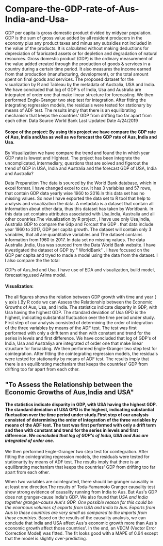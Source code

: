# Compare-the-GDP-rate-of-Aus-India-and-Usa-
GDP per capita is gross domestic product divided by midyear population. GDP is the sum of
gross value added by all resident producers in the economy plus any product taxes and minus any
subsidies not included in the value of the products. It is calculated without making deductions for
depreciation of fabricated assets or for depletion and degradation of natural resources. Gross
domestic product (GDP) is the ordinary measurement of the value added created through the
production of goods &amp; services in a country during a certain time period. It also measures the
income earned from that production (manufacturing, development), or the total amount spent on
final goods and services. The proposed dataset for the visualization by R and Tableau by the
metadata of Australia, USA and India. We have concluded that log of GDP&#39;s of India, Usa and
Australia are integrated of order one that make linear structure for forecasting. We then
performed Engle-Granger two step test for integration. After fitting the integrating regression
models, the residuals were tested for stationary by means of ADF test. The results imply that
there is an equilibrating mechanism that keeps the countries&#39; GDP from drifting too far apart
from each other.
Data Source World Bank
Last Updated Date 4/24/2019
#### Scope of the project: By using this project we have compare the GDP rate of Aus, India andUsa as well as we forecast the GDP rate of Aus, India and Usa.
By Visualization we have
compare the trend and found the in which year GDP rate is lowest and Hightest. The project has
been integrate the uncomplicated, intermediary, questions that are solved and figerout the trend of
GDP in USA, India and Australia and the forecast GDP of USA, India and Australia?

Data Preparation
The data is sourced by the World Bank database, which in excel format. I have changed excel to
csv. It has 3 variables and 57 rows, that contain GDP data yearly wise 1960 to 2016.In this data
set has no missing values. So now I have exported the data set to R tool that help to analysis and
visualization the data. A metadata is a dataset that contain all information about other data, thus
this dataset has taken by Worldbank. In this data set contains attributes associated with
Usa,India, Australia and all other countries.The visualization by R project , I have use only
Usa,India, Australia GDP to compare the Gdp and Forcast the GDP . that data include year 1960
to 2017, GDP per capita growth.
The dataset will contain only 3 variables, that all are quantitative variables and The dataset
contains information from 1960 to 2017. In data set no missing values. The data Australia ,India,
Usa was sourced from the Data World Bank website.
I have investigated the dataset of GDP by &quot; WorldBank&quot; . I have focused on the GDP per
capita and tryed to made a model using the data from the dataset. I l also compare the the total

GDPs of Aus,Ind and Usa. I have use of EDA and visualization, build model, forecasting,used
Arima model.

#### Visualization:
The all figures shows the relation between GDP growth with time and year ( y axis ).By R code
we can Assess the Relationship between the Economic Growths of Aus, Usa, and India. The
statistics indicate disparity in GDP, with Usa having the highest GDP. The standard deviation of
Usa GPD is the highest, indicating substantial fluctuation over the time period under study. First
step of our analysis consisted of determining the order of integration of the three variables by
means of the ADF test. The test was first performed with only a drift term and then with constant
and trend for the series in levels and first difference. We have concluded that log of GDP&#39;s of
India, Usa and Australiya are integrated of order one that make linear structure for forcasting.
We then performed Engle-Granger two step test for cointegration. After fitting the cointegrating
regression models, the residuals were tested for stationarity by means of ADF test. The results
imply that there is an equilibrating mechanism that keeps the countries&#39; GDP from drifting too
far apart from each other.

##  "To Assess the Relationship between the Economic Growths of Aus,India and USA"
#### The statistics indicate disparity in GDP, with USA having the highest GDP. The standard deviation of USA GPD is the highest, indicating substantial fluctuation over the time period under study.First step of our analysis consisted of determining the order of integration of the three variables by means of the ADF test. The test was first performed with only a drift term and then with constant and trend for the series in levels and first difference. *We concluded that log of GDP's of India, USA and Aus are integrated of order one.* 

We then performed Engle-Granger two step test for cointegration. After fitting the cointegrating regression models, the residuals were tested for stationarity by means of ADF test. The results imply that there is an equilibrating mechanism that keeps the countries' GDP from drifting too far apart from each other. 

When two variables are cointegrated, there should be granger causality in at least one direction.The results of Toda-Yamamoto Granger causality test show strong evidence of causality running from India to Aus. But Aus's GDP does not granger-cause India's GDP. We also found that *USA and India together granger-cause Aus's GDP. One possible reason for this could be the enormous volumes of exports from USA and India to Aus. Exports from Aus to these countries are very small as compared to the imports from these countries.* Based on the results of the causality analysis, we can conclude that India and USA affect Aus's economic growth more than Aus's economic growth affect those countries'.
In the end, an VECM (Vector Error Correction Model) was fitted. The fit looks good with a MAPE of 0.64 except that the model is slightly over-predicting. 

